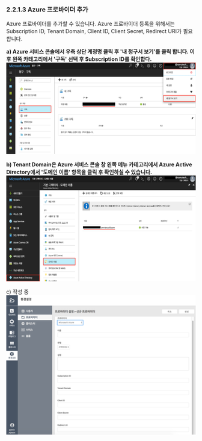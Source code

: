 ### 2.2.1.3 Azure 프로바이더 추가

Azure 프로바이더를 추가할 수 있습니다. Azure 프로바이더 등록을 위해서는 Subscription ID, Tenant Domain, Client ID, Client Secret, Redirect URI가 필요합니다.

**a\) Azure 서비스 콘솔에서 우측 상단 계정명 클릭 후 '내 청구서 보기'를 클릭 합니다. 이후 왼쪽 카테고리에서 '구독' 선택 후 Subscription ID를 확인합다.**![](/assets/azure-add1.png)

**b\) Tenant Domain은 Azure 서비스 콘솔 창 왼쪽 메뉴 카테고리에서 Azure Active Directory에서 '도메인 이름' 항목을 클릭 후 확인하실 수 있습니다.**![](/assets/azure-add2.png)

c\) 작성 중  
![](/assets/azure-provider.png)

